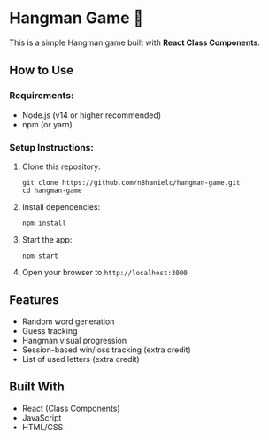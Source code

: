 # Hangman Game 🎯

This is a simple Hangman game built with **React Class Components**.

## How to Use

### Requirements:
- Node.js (v14 or higher recommended)
- npm (or yarn)

### Setup Instructions:
1. Clone this repository:
   ```
   git clone https://github.com/n8hanielc/hangman-game.git
   cd hangman-game
   ```

2. Install dependencies:
   ```
   npm install
   ```

3. Start the app:
   ```
   npm start
   ```

4. Open your browser to `http://localhost:3000`

## Features
- Random word generation
- Guess tracking
- Hangman visual progression
- Session-based win/loss tracking (extra credit)
- List of used letters (extra credit)

## Built With
- React (Class Components)
- JavaScript
- HTML/CSS
